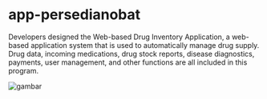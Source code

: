 # app-persedianobat
Developers designed the Web-based Drug Inventory Application, a web-based application system that is used to automatically manage drug supply. Drug data, incoming medications, drug stock reports, disease diagnostics, payments, user management, and other functions are all included in this program.

![gambar](https://github.com/yudhasaputra/app-persedianobat/assets/34949406/32f98908-d1d1-4a90-b2df-16a2d3924a51)
